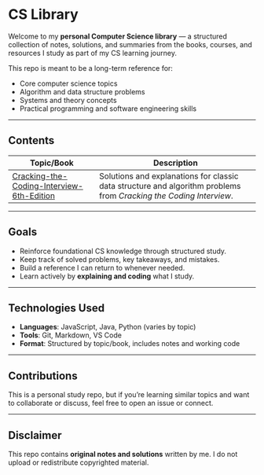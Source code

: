 # CS Library

Welcome to my **personal Computer Science library** — a structured collection of notes, solutions, and summaries from the books, courses, and resources I study as part of my CS learning journey.

This repo is meant to be a long-term reference for:
-  Core computer science topics
-  Algorithm and data structure problems
-  Systems and theory concepts
-  Practical programming and software engineering skills

---

##  Contents

| Topic/Book                                                                               | Description                                                                                                        |
| ---------------------------------------------------------------------------------------- | ------------------------------------------------------------------------------------------------------------------ |
| [Cracking-the-Coding-Interview-6th-Edition](./cracking-the-coding-interview-6th-edition) | Solutions and explanations for classic data structure and algorithm problems from *Cracking the Coding Interview*. |


---

## Goals

- Reinforce foundational CS knowledge through structured study.
- Keep track of solved problems, key takeaways, and mistakes.
- Build a reference I can return to whenever needed.
- Learn actively by **explaining and coding** what I study.

---
## Technologies Used

- **Languages**: JavaScript, Java, Python (varies by topic)
- **Tools**: Git, Markdown, VS Code
- **Format**: Structured by topic/book, includes notes and working code

---

## Contributions

This is a personal study repo, but if you’re learning similar topics and want to collaborate or discuss, feel free to open an issue or connect.

---

## Disclaimer

This repo contains **original notes and solutions** written by me. I do not upload or redistribute copyrighted material.
